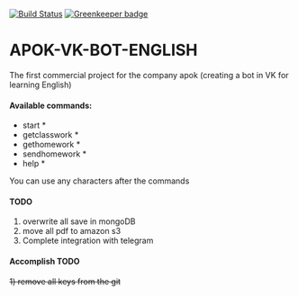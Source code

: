 
[![Build Status](https://travis-ci.org/AFCG-COMPANY/APOK-VK-BOT-ENGLISH.svg?branch=master)](https://travis-ci.org/AFCG-COMPANY/APOK-VK-BOT-ENGLISH) [![Greenkeeper badge](https://badges.greenkeeper.io/AFCG-COMPANY/APOK-VK-BOT-ENGLISH.svg)](https://greenkeeper.io/)

# APOK-VK-BOT-ENGLISH
The first commercial project for the company apok (creating a bot in VK for learning English)

#### Available commands:
* start *
* getclasswork *
* gethomework *
* sendhomework *
* help *

You can use any characters after the commands

#### TODO 
1) overwrite all save in mongoDB<br/>
2) move all pdf to amazon s3<br/>
3) Сomplete integration with telegram<br/>

#### Accomplish TODO
~~1) remove all keys from the git~~<br/>
